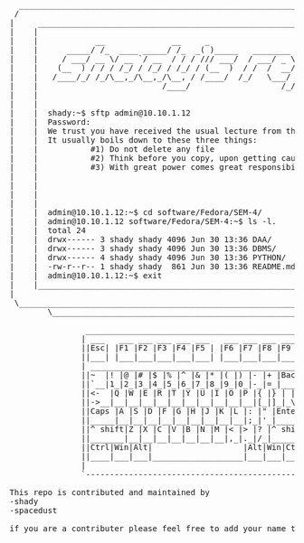 <pre>      
  ____________________________________________________________________________________________________________
 /                                                                                                             \
|     _____________________________________________________________________________________________________     |
|    |                                                                                                     |    |
|    |            __              __     _                                           .---.                 |    |
|    |      _____/ /_  ____ _____/ /_  _( )_____   ________  ____  ____             /     \                |    |
|    |     / ___/ __ \/ __ `/ __  / / / /// ___/  / ___/ _ \/ __ \/ __ \            \.@-@./                |    |
|    |    (__  ) / / / /_/ / /_/ / /_/ / (__  )  / /  /  __/ /_/ / /_/ /            /`\_/`\                |    |
|    |   /____/_/ /_/\__,_/\__,_/\__, / /____/  /_/   \___/ .___/\____/ #SEM-4     //  _  \\               |    |
|    |                          /____/                   /_/                      | \     )|_              |    |
|    |                                                                           /`\_`>  <_/ \             |    |
|    |                                                                           \__/'---'\__/             |    |
|    |  shady:~$ sftp admin@10.10.1.12                                                                     |    |
|    |  Password:                                                                                          |    |
|    |  We trust you have received the usual lecture from the local System Administrator.                  |    |
|    |  It usually boils down to these three things:                                                       |    |
|    |           #1) Do not delete any file                                                                |    |
|    |           #2) Think before you copy, upon getting caught don't compromise the server.               |    |
|    |           #3) With great power comes great responsibility.                                          |    |
|    |                                                                                                     |    |
|    |                                                                                                     |    | 
|    |                                                                                                     |    |
|    |                                                                                                     |    | 
|    |  admin@10.10.1.12:~$ cd software/Fedora/SEM-4/                                                      |    |
|    |  admin@10.10.1.12 software/Fedora/SEM-4:~$ ls -l.                                                   |    |
|    |  total 24                                                                                           |    |
|    |  drwx------ 3 shady shady 4096 Jun 30 13:36 DAA/                                                    |    |
|    |  drwx------ 3 shady shady 4096 Jun 30 13:36 DBMS/                                                   |    |
|    |  drwx------ 4 shady shady 4096 Jun 30 13:36 PYTHON/                                                 |    |
|    |  -rw-r--r-- 1 shady shady  861 Jun 30 13:36 README.md                                               |    |
|    |  admin@10.10.1.12:~$ exit                                                                           |    |
|    |_____________________________________________________________________________________________________|    |
|                                                                                                               |
 \_____________________________________________________________________________________________________________/
        \______________________________________________________________________________________________/      

                _______________________________________________________________________________        
               | ___   ___ ___ ___ ___ ___   ___ ___ ___ ___ ___ ___ ___                       |
               ||Esc| |F1 |F2 |F3 |F4 |F5 | |F6 |F7 |F8 |F9 |F10|F11|F12|         artwork:     |
               ||___| |___|___|___|___|___| |___|___|___|___|___|___|___|         shady        |
               | _____________________________________________    ___________    ___________   |
               ||~  |! |@ |# |$ |% |^ |& |* |( |) |- |+ |Back |  |Ins|Hom|Pag|  |Nu|/ |* |- |  |
               ||`__|1_|2_|3_|4_|5_|6_|7_|8_|9_|0_|-_|=_|_____|  |___|___|up_|  |[ |]_|__|__|  |
               ||<-  |Q |W |E |R |T |Y |U |I |O |P |{ |} | | ||  |Del|End|pag|  |7 |8 |9 |+ |  |
               ||->__|__|__|__|__|__|__|__|__|__|__|[_|]_|_\_||  |___|___|dwn|  |__|__|__|  |  |
               ||Caps |A |S |D |F |G |H |J |K |L |: |" |Enter||                 |4 |5 |6 |+ |  |
               ||_____|__|__|__|__|__|__|__|__|__|;_|'_|_____||       ___       |__|__|__|__|  |
               ||^ shift|Z |X |C |V |B |N |M |< |> |? |^ shift|      | A |      |1 |2 |3 |E |  |
               ||_______|__|__|__|__|__|__|__|,_|._|/_|_______|   ___|_|_|___   |__|__|__|n |  |
               ||Ctrl|Win|Alt|                   |Alt|Win|Ctrl|  |<- | | |-> |  |0    |. |t |  |
               ||____|___|___|___________________|___|___|____|  |___|_V_|___|  |Ins__|__|e_|  |
               |                                                                               |
               `-------------------------------------------------------------------------------'

This repo is contributed and maintained by
-shady
-spacedust

if you are a contributer please feel free to add your name to the list
</pre>
